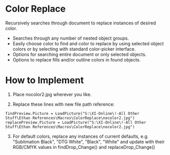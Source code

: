 # Color Replace

Recursively searches through document to replace instances of desired color.

- Searches through any number of nested object groups.
- Easily choose color to find and color to replace by using selected object colors or by selecting with standard color-picker interface.
- Options for searching entire document or only selected objects.
- Options to replace fills and/or outline colors in found objects.

# How to Implement

1. Place nocolor2.jpg wherever you like.

2. Replace these lines with new file path reference:

```
findPreview.Picture = LoadPicture("S:\XI-Online\!-All Other Stuff\Ethan References\Macros\ColorReplace\nocolor2.jpg")
replacePreview.Picture = LoadPicture("S:\XI-Online\!-All Other Stuff\Ethan References\Macros\ColorReplace\nocolor2.jpg")
```

3. For default colors, replace any instances of current defaults, e.g. "Sublimation Black", "DTG White", "Black", "White"
and update with their RGB/CMYK values in findDrop_Change() and replaceDrop_Change()
